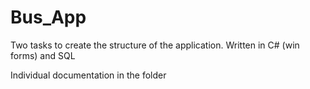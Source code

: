 # Bus_App
Two tasks to create the structure of the application. Written in C# (win forms) and SQL

Individual documentation in the folder
